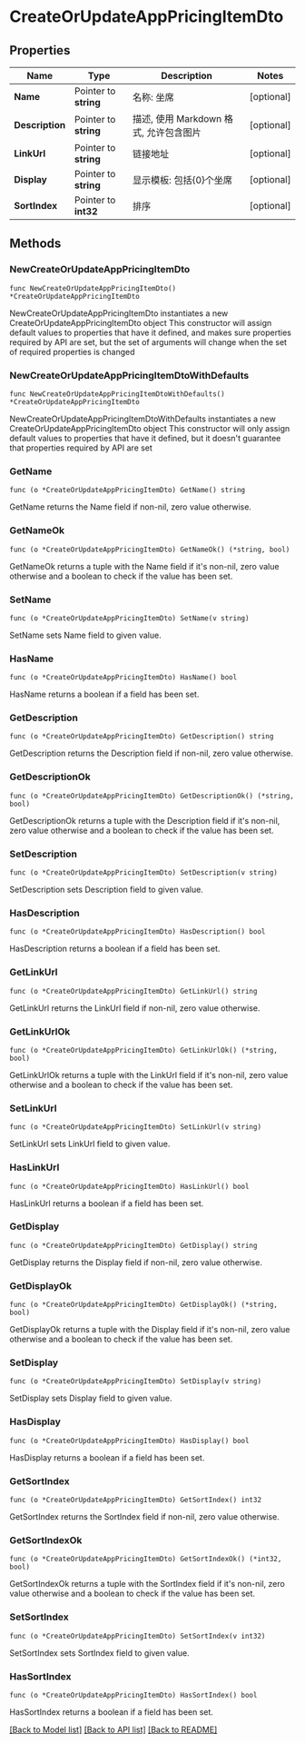 # CreateOrUpdateAppPricingItemDto

## Properties

Name | Type | Description | Notes
------------ | ------------- | ------------- | -------------
**Name** | Pointer to **string** | 名称: 坐席 | [optional] 
**Description** | Pointer to **string** | 描述, 使用 Markdown 格式, 允许包含图片 | [optional] 
**LinkUrl** | Pointer to **string** | 链接地址 | [optional] 
**Display** | Pointer to **string** | 显示模板: 包括{0}个坐席 | [optional] 
**SortIndex** | Pointer to **int32** | 排序 | [optional] 

## Methods

### NewCreateOrUpdateAppPricingItemDto

`func NewCreateOrUpdateAppPricingItemDto() *CreateOrUpdateAppPricingItemDto`

NewCreateOrUpdateAppPricingItemDto instantiates a new CreateOrUpdateAppPricingItemDto object
This constructor will assign default values to properties that have it defined,
and makes sure properties required by API are set, but the set of arguments
will change when the set of required properties is changed

### NewCreateOrUpdateAppPricingItemDtoWithDefaults

`func NewCreateOrUpdateAppPricingItemDtoWithDefaults() *CreateOrUpdateAppPricingItemDto`

NewCreateOrUpdateAppPricingItemDtoWithDefaults instantiates a new CreateOrUpdateAppPricingItemDto object
This constructor will only assign default values to properties that have it defined,
but it doesn't guarantee that properties required by API are set

### GetName

`func (o *CreateOrUpdateAppPricingItemDto) GetName() string`

GetName returns the Name field if non-nil, zero value otherwise.

### GetNameOk

`func (o *CreateOrUpdateAppPricingItemDto) GetNameOk() (*string, bool)`

GetNameOk returns a tuple with the Name field if it's non-nil, zero value otherwise
and a boolean to check if the value has been set.

### SetName

`func (o *CreateOrUpdateAppPricingItemDto) SetName(v string)`

SetName sets Name field to given value.

### HasName

`func (o *CreateOrUpdateAppPricingItemDto) HasName() bool`

HasName returns a boolean if a field has been set.

### GetDescription

`func (o *CreateOrUpdateAppPricingItemDto) GetDescription() string`

GetDescription returns the Description field if non-nil, zero value otherwise.

### GetDescriptionOk

`func (o *CreateOrUpdateAppPricingItemDto) GetDescriptionOk() (*string, bool)`

GetDescriptionOk returns a tuple with the Description field if it's non-nil, zero value otherwise
and a boolean to check if the value has been set.

### SetDescription

`func (o *CreateOrUpdateAppPricingItemDto) SetDescription(v string)`

SetDescription sets Description field to given value.

### HasDescription

`func (o *CreateOrUpdateAppPricingItemDto) HasDescription() bool`

HasDescription returns a boolean if a field has been set.

### GetLinkUrl

`func (o *CreateOrUpdateAppPricingItemDto) GetLinkUrl() string`

GetLinkUrl returns the LinkUrl field if non-nil, zero value otherwise.

### GetLinkUrlOk

`func (o *CreateOrUpdateAppPricingItemDto) GetLinkUrlOk() (*string, bool)`

GetLinkUrlOk returns a tuple with the LinkUrl field if it's non-nil, zero value otherwise
and a boolean to check if the value has been set.

### SetLinkUrl

`func (o *CreateOrUpdateAppPricingItemDto) SetLinkUrl(v string)`

SetLinkUrl sets LinkUrl field to given value.

### HasLinkUrl

`func (o *CreateOrUpdateAppPricingItemDto) HasLinkUrl() bool`

HasLinkUrl returns a boolean if a field has been set.

### GetDisplay

`func (o *CreateOrUpdateAppPricingItemDto) GetDisplay() string`

GetDisplay returns the Display field if non-nil, zero value otherwise.

### GetDisplayOk

`func (o *CreateOrUpdateAppPricingItemDto) GetDisplayOk() (*string, bool)`

GetDisplayOk returns a tuple with the Display field if it's non-nil, zero value otherwise
and a boolean to check if the value has been set.

### SetDisplay

`func (o *CreateOrUpdateAppPricingItemDto) SetDisplay(v string)`

SetDisplay sets Display field to given value.

### HasDisplay

`func (o *CreateOrUpdateAppPricingItemDto) HasDisplay() bool`

HasDisplay returns a boolean if a field has been set.

### GetSortIndex

`func (o *CreateOrUpdateAppPricingItemDto) GetSortIndex() int32`

GetSortIndex returns the SortIndex field if non-nil, zero value otherwise.

### GetSortIndexOk

`func (o *CreateOrUpdateAppPricingItemDto) GetSortIndexOk() (*int32, bool)`

GetSortIndexOk returns a tuple with the SortIndex field if it's non-nil, zero value otherwise
and a boolean to check if the value has been set.

### SetSortIndex

`func (o *CreateOrUpdateAppPricingItemDto) SetSortIndex(v int32)`

SetSortIndex sets SortIndex field to given value.

### HasSortIndex

`func (o *CreateOrUpdateAppPricingItemDto) HasSortIndex() bool`

HasSortIndex returns a boolean if a field has been set.


[[Back to Model list]](../README.md#documentation-for-models) [[Back to API list]](../README.md#documentation-for-api-endpoints) [[Back to README]](../README.md)


